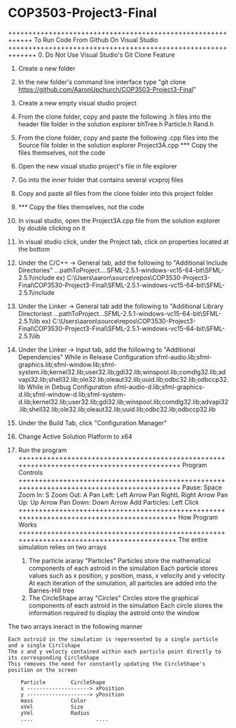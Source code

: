 # COP3503-Project3-Final
++++++++++++++++++++++++++++++++++++++++++++++++++++++++++++
	To Run Code From Github On Visual Studio
+++++++++++++++++++++++++++++++++++++++++++++++++++++++++++++
0. Do Not Use Visual Studio's Git Clone Feature
1. Create a new folder
2. In the new folder's command line interface type "git clone https://github.com/AaronUpchurch/COP3503-Project3-Final"
3. Create a new empty visual studio project
4. From the clone folder, copy and paste the following .h files into the header file folder in the solution explorer
	bhTree.h
	Particle.h
	Rand.h
5. From the clone folder, copy and paste the following .cpp files into the Source file folder in the solution explorer
	Project3A.cpp
*** Copy the files themselves, not the code
6. Open the new visual studio project's file in file explorer
7. Go into the inner folder that contains several vcxproj files
8. Copy and paste all files from the clone folder into this project folder
9. *** Copy the files themselves, not the code
10. In visual studio, open the Project3A.cpp file from the solution explorer by double clicking on it
11. In visual studio click, under the Project tab, click on properties located at the bottom
12. Under the C/C++ -> General tab, add the following to "Additional Include Directories"
	...pathToProject....SFML-2.5.1-windows-vc15-64-bit\SFML-2.5.1\include
	ex) C:\Users\aaron\source\repos\COP3530-Project3-Final\COP3530-Project3-Final\SFML-2.5.1-windows-vc15-64-bit\SFML-2.5.1\include
11. Under the Linker -> General tab add the following to "Additional Library Directoriest
	...pathToProject...SFML-2.5.1-windows-vc15-64-bit\SFML-2.5.1\lib
	ex) C:\Users\aaron\source\repos\COP3530-Project3-Final\COP3530-Project3-Final\SFML-2.5.1-windows-vc15-64-bit\SFML-2.5.1\lib
12. Under the Linker -> Input tab, add the following to "Additional Dependencies"
	While in Release Configuration
		sfml-audio.lib;sfml-graphics.lib;sfml-window.lib;sfml-system.lib;kernel32.lib;user32.lib;gdi32.lib;winspool.lib;comdlg32.lib;advapi32.lib;shell32.lib;ole32.lib;oleaut32.lib;uuid.lib;odbc32.lib;odbccp32.lib
	While in Debug Configuration
		sfml-audio-d.lib;sfml-graphics-d.lib;sfml-window-d.lib;sfml-system-d.lib;kernel32.lib;user32.lib;gdi32.lib;winspool.lib;comdlg32.lib;advapi32.lib;shell32.lib;ole32.lib;oleaut32.lib;uuid.lib;odbc32.lib;odbccp32.lib
13. Under the Build Tab, click "Configuration Manager"
14. Change Active Solution Platform to x64
15. Run the program
+++++++++++++++++++++++++++++++++++++++++++++++++++++++++++++++++++++++++++++++++++++++++++
					Program Controls
+++++++++++++++++++++++++++++++++++++++++++++++++++++++++++++++++++++++++++++++++++++++++++
Pause: Space
Zoom In: S
Zoom Out: A
Pan Left: Left Arrow
Pan RightL Right Arrow
Pan Up: Up Arrow
Pan Down: Down Arrow
Add Particles: Left Click
++++++++++++++++++++++++++++++++++++++++++++++++++++++++++++++++++++++++++++++++++++++++++
				How Program Works
++++++++++++++++++++++++++++++++++++++++++++++++++++++++++++++++++++++++++++++++++++++++++
The entire simulation relies on two arrays

	1. The particle araray "Particles"
		Particles store the mathematical components of each astroid in the simulation
		Each particle stores values such as x position, y position, mass, x velocity and y velocity
		At each iteration of the simulation, all particles are added into the Barnes-Hill tree
	2. The CircleShape array "Circles"
		Circles store the graphical components of each astroid in the simulation
		Each circle stores the information required to display the astroid onto the window

The two arrays ineract in the following manner
	
	Each astroid in the simulation is reperesented by a single particle and a single Circlshape
	The x and y velocty contained within each particle point directly to its corresponding CircleShape
	This removes the need for constantly updating the CircleShape's position on the screen
	
		Particle		CircleShape
		x --------------------> xPosition
		y --------------------> yPosition
		mass			Color
		xVel			Size
		yVel			Radius
		....                    ....
		 
